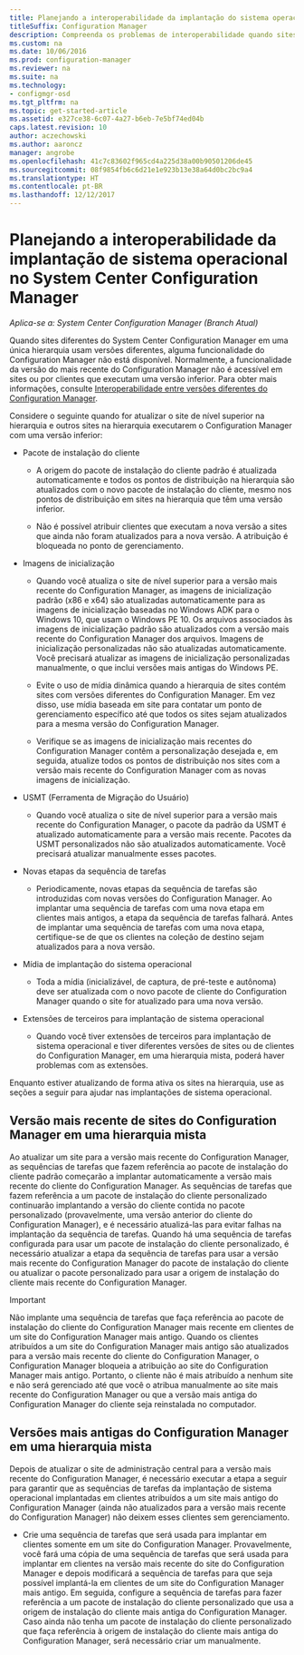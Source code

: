 ```yaml
---
title: Planejando a interoperabilidade da implantação do sistema operacional
titleSuffix: Configuration Manager
description: Compreenda os problemas de interoperabilidade quando sites diferentes do System Center Configuration Manager em uma única hierarquia usam versões diferentes.
ms.custom: na
ms.date: 10/06/2016
ms.prod: configuration-manager
ms.reviewer: na
ms.suite: na
ms.technology:
- configmgr-osd
ms.tgt_pltfrm: na
ms.topic: get-started-article
ms.assetid: e327ce38-6c07-4a27-b6eb-7e5bf74ed04b
caps.latest.revision: 10
author: aczechowski
ms.author: aaroncz
manager: angrobe
ms.openlocfilehash: 41c7c83602f965cd4a225d38a00b90501206de45
ms.sourcegitcommit: 08f9854fb6c6d21e1e923b13e38a64d0bc2bc9a4
ms.translationtype: HT
ms.contentlocale: pt-BR
ms.lasthandoff: 12/12/2017
---
```

# <a name="planning-for-operating-system-deployment-interoperability-in-system-center-configuration-manager"></a>Planejando a interoperabilidade da implantação de sistema operacional no System Center Configuration Manager

*Aplica-se a: System Center Configuration Manager (Branch Atual)*

Quando sites diferentes do System Center Configuration Manager em uma única hierarquia usam versões diferentes, alguma funcionalidade do Configuration Manager não está disponível. Normalmente, a funcionalidade da versão do mais recente do Configuration Manager não é acessível em sites ou por clientes que executam uma versão inferior. Para obter mais informações, consulte [Interoperabilidade entre versões diferentes do Configuration Manager](../../core/plan-design/hierarchy/interoperability-between-different-versions.md).  

 Considere o seguinte quando for atualizar o site de nível superior na hierarquia e outros sites na hierarquia executarem o Configuration Manager com uma versão inferior:  

-   Pacote de instalação do cliente  

    -   A origem do pacote de instalação do cliente padrão é atualizada automaticamente e todos os pontos de distribuição na hierarquia são atualizados com o novo pacote de instalação do cliente, mesmo nos pontos de distribuição em sites na hierarquia que têm uma versão inferior.  

    -   Não é possível atribuir clientes que executam a nova versão a sites que ainda não foram atualizados para a nova versão. A atribuição é bloqueada no ponto de gerenciamento.  

-   Imagens de inicialização  

    -   Quando você atualiza o site de nível superior para a versão mais recente do Configuration Manager, as imagens de inicialização padrão (x86 e x64) são atualizadas automaticamente para as imagens de inicialização baseadas no Windows ADK para o Windows 10, que usam o Windows PE 10. Os arquivos associados às imagens de inicialização padrão são atualizados com a versão mais recente do Configuration Manager dos arquivos. Imagens de inicialização personalizadas não são atualizadas automaticamente. Você precisará atualizar as imagens de inicialização personalizadas manualmente, o que inclui versões mais antigas do Windows PE.  

    -   Evite o uso de mídia dinâmica quando a hierarquia de sites contém sites com versões diferentes do Configuration Manager. Em vez disso, use mídia baseada em site para contatar um ponto de gerenciamento específico até que todos os sites sejam atualizados para a mesma versão do Configuration Manager.  

    -   Verifique se as imagens de inicialização mais recentes do Configuration Manager contêm a personalização desejada e, em seguida, atualize todos os pontos de distribuição nos sites com a versão mais recente do Configuration Manager com as novas imagens de inicialização.  

-   USMT (Ferramenta de Migração do Usuário)  

    -   Quando você atualiza o site de nível superior para a versão mais recente do Configuration Manager, o pacote da padrão da USMT é atualizado automaticamente para a versão mais recente. Pacotes da USMT personalizados não são atualizados automaticamente. Você precisará atualizar manualmente esses pacotes.  

-   Novas etapas da sequência de tarefas  

    -   Periodicamente, novas etapas da sequência de tarefas são introduzidas com novas versões do Configuration Manager. Ao implantar uma sequência de tarefas com uma nova etapa em clientes mais antigos, a etapa da sequência de tarefas falhará. Antes de implantar uma sequência de tarefas com uma nova etapa, certifique-se de que os clientes na coleção de destino sejam atualizados para a nova versão.  

-   Mídia de implantação do sistema operacional  

    -   Toda a mídia (inicializável, de captura, de pré-teste e autônoma) deve ser atualizada com o novo pacote de cliente do Configuration Manager quando o site for atualizado para uma nova versão.  

-   Extensões de terceiros para implantação de sistema operacional  

    -   Quando você tiver extensões de terceiros para implantação de sistema operacional e tiver diferentes versões de sites ou de clientes do Configuration Manager, em uma hierarquia mista, poderá haver problemas com as extensões.  

 Enquanto estiver atualizando de forma ativa os sites na hierarquia, use as seções a seguir para ajudar nas implantações de sistema operacional.  

## <a name="latest-version-of-configuration-manager-sites-in-a-mixed-hierarchy"></a>Versão mais recente de sites do Configuration Manager em uma hierarquia mista  
 Ao atualizar um site para a versão mais recente do Configuration Manager, as sequências de tarefas que fazem referência ao pacote de instalação do cliente padrão começarão a implantar automaticamente a versão mais recente do cliente do Configuration Manager. As sequências de tarefas que fazem referência a um pacote de instalação do cliente personalizado continuarão implantando a versão do cliente contida no pacote personalizado (provavelmente, uma versão anterior do cliente do Configuration Manager), e é necessário atualizá-las para evitar falhas na implantação da sequência de tarefas. Quando há uma sequência de tarefas configurada para usar um pacote de instalação do cliente personalizado, é necessário atualizar a etapa da sequência de tarefas para usar a versão mais recente do Configuration Manager do pacote de instalação do cliente ou atualizar o pacote personalizado para usar a origem de instalação do cliente mais recente do Configuration Manager.  

> [!IMPORTANT]  
>  Não implante uma sequência de tarefas que faça referência ao pacote de instalação do cliente do Configuration Manager mais recente em clientes de um site do Configuration Manager mais antigo. Quando os clientes atribuídos a um site do Configuration Manager mais antigo são atualizados para a versão mais recente do cliente do Configuration Manager, o Configuration Manager bloqueia a atribuição ao site do Configuration Manager mais antigo. Portanto, o cliente não é mais atribuído a nenhum site e não será gerenciado até que você o atribua manualmente ao site mais recente do Configuration Manager ou que a versão mais antiga do Configuration Manager do cliente seja reinstalada no computador.  

## <a name="older-versions-of-configuration-manager-in-a-mixed-hierarchy"></a>Versões mais antigas do Configuration Manager em uma hierarquia mista  
 Depois de atualizar o site de administração central para a versão mais recente do Configuration Manager, é necessário executar a etapa a seguir para garantir que as sequências de tarefas da implantação de sistema operacional implantadas em clientes atribuídos a um site mais antigo do Configuration Manager (ainda não atualizados para a versão mais recente do Configuration Manager) não deixem esses clientes sem gerenciamento.  

-   Crie uma sequência de tarefas que será usada para implantar em clientes somente em um site do Configuration Manager. Provavelmente, você fará uma cópia de uma sequência de tarefas que será usada para implantar em clientes na versão mais recente do site do Configuration Manager e depois modificará a sequência de tarefas para que seja possível implantá-la em clientes de um site do Configuration Manager mais antigo. Em seguida, configure a sequência de tarefas para fazer referência a um pacote de instalação do cliente personalizado que usa a origem de instalação do cliente mais antiga do Configuration Manager. Caso ainda não tenha um pacote de instalação do cliente personalizado que faça referência à origem de instalação do cliente mais antiga do Configuration Manager, será necessário criar um manualmente.  
